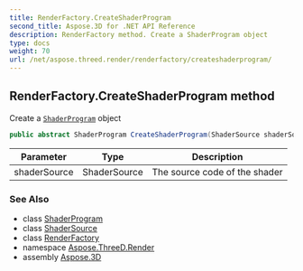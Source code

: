 ```yaml
---
title: RenderFactory.CreateShaderProgram
second_title: Aspose.3D for .NET API Reference
description: RenderFactory method. Create a ShaderProgram object
type: docs
weight: 70
url: /net/aspose.threed.render/renderfactory/createshaderprogram/
---
```

## RenderFactory.CreateShaderProgram method

Create a [`ShaderProgram`](../../shaderprogram/) object

```csharp
public abstract ShaderProgram CreateShaderProgram(ShaderSource shaderSource)
```

| Parameter | Type | Description |
| --- | --- | --- |
| shaderSource | ShaderSource | The source code of the shader |

### See Also

* class [ShaderProgram](../../shaderprogram/)
* class [ShaderSource](../../shadersource/)
* class [RenderFactory](../)
* namespace [Aspose.ThreeD.Render](../../renderfactory/)
* assembly [Aspose.3D](../../../)


